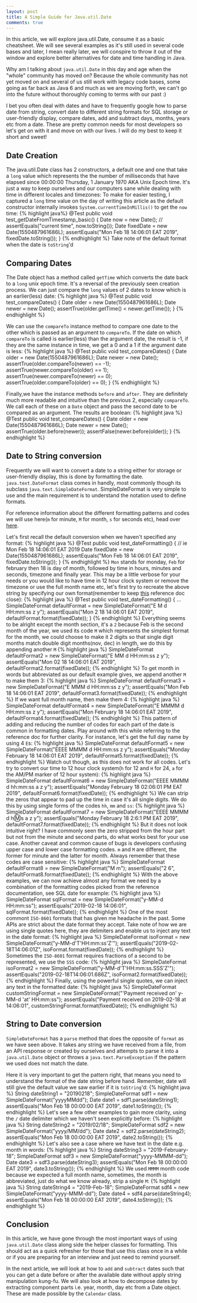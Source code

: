 ```yaml
---
layout: post
title: A Simple Guide for Java.util.Date 
comments: true
---
```



<div class="message">
 In this article, we will explore java.util.Date, consume it as a basic cheatsheet. We will see several examples as it's still used in several code bases and later, I mean really later, we will conspire to throw it out of the window and explore better alternatives for date and time handling in Java. 
</div>

Why am I talking about `java.util.Date` in this day and age when the "whole" community has moved on? Because the whole community has not yet moved on and several of us still work with legacy code bases, some going as far back as Java 6 and much as we are moving forth, we can't go into the future without thoroughly coming to terms with our past :)

I bet you often deal with dates and have to frequently google how to parse date from string, convert date to different string formats for SQL storage or user-friendly display, compare dates, add and subtract days, months, years etc from a date. These are pretty common needs for most developers so let's get on with it and move on with our lives. I will do my best to keep it short and sweet!
<!--more-->
## Date Creation
The java.util.Date class has 2 constructors, a default one and one that take a `long` value which represents the the number of milliseconds that have elapsed since 00:00:00 Thursday, 1 January 1970 AKA Unix Epoch time. It's just a way to keep ourselves and our computers sane while dealing with time in different locales and timezones:
To make for easier testing, I captured a `long` time value on the day of writing this article as the default constructor internally invokes `System.currentTimeInMillis()` to get the `now` time:
{% highlight java%}
@Test
public void test_getDateFromTimestamp_basic() {
	Date now = new Date();
//	assertEquals("current time", now.toString());
	Date fixedDate = new Date(1550487961686L);
	assertEquals("Mon Feb 18 14:06:01 EAT 2019", fixedDate.toString());
}
{% endhighlight %}
Take note of the default format when the date is `toString`'d

## Comparing Dates
The Date object has a method called `getTime` which converts the date back to a `long` unix epoch time. It's a reversal of the previously seen creation process. We can just compare the `long` values of 2 dates to know which is an earlier(less) date:
{% highlight java %}
	@Test
	public void test_compareDates() {
		Date older = new Date(1550487961686L);
		Date newer = new Date();
		assertTrue(older.getTime() < newer.getTime());
	}
{% endhighlight %}

We can use the `compareTo` instance method to compare one date to the other which is passed as an argument to `compareTo`. If the date on which `compareTo` is called is earlier(less) than the argument date, the result is -1, if they are the same instance in time, we get a 0 and a 1 if the argument date is less:
{% highlight java %}
	@Test
	public void test_compareDates() {
		Date older = new Date(1550487961686L);
		Date newer = new Date();
		assertTrue(older.compareTo(newer) == -1);
		assertTrue(newer.compareTo(older) == 1);
		assertTrue(newer.compareTo(newer) == 0);
		assertTrue(older.compareTo(older) == 0);
	}
{% endhighlight %}

Finally,we have the instance methods `before` and `after`. They are definitely much more readable and intuitive than the previous 2, especially `compareTo`. We call each of these on a `Date` object and pass the second date to be compared as an argument. The results are boolean:
{% highlight java %}
	@Test
	public void test_compareDates() {
		Date older = new Date(1550487961686L);
		Date newer = new Date();
		assertTrue(older.before(newer));
		assertFalse(newer.before(older));
	}
{% endhighlight %}

## Date to String conversion

Frequently we will want to convert a date to a string either for storage or user-friendly display, this is done by formatting the date. `java.text.DateFormat` class comes in handly, most commonly though its subclass `java.text.SimpleDateFormat`. SimpleDateFormat is very simple to use and the main requirement is to understand the notation used to define formats.

For reference information about the different formatting patterns and codes we will use here(`m` for minute, `M` for month, `s` for seconds etc), head over [here](https://docs.oracle.com/javase/7/docs/api/java/text/SimpleDateFormat.html).

Let's first recall the default conversion when we haven't specified any format:
{% highlight java %}
@Test
public void test_dateFormatting() {
// ie Mon Feb 18 14:06:01 EAT 2019
	Date fixedDate = new Date(1550487961686L);
	assertEquals("Mon Feb 18 14:06:01 EAT 2019", fixedDate.toString());
}
{% endhighlight %}
`Mon` stands for monday, `Feb` for february then 18 is day of month, followed by time in hours, minutes and seconds, timezone and finally year. This may be a little verbose for your needs or you would like to have time in 12 hour clock system or remove the timezone or use the full month name etc, let's first try to recreate the above string by specifying our own format(remember to keep [this](https://docs.oracle.com/javase/7/docs/api/java/text/SimpleDateFormat.html) reference doc close):
{% highlight java %}
@Test
public void test_dateFormatting() {
    ...
	SimpleDateFormat defaultFormat = new SimpleDateFormat("E M d HH:mm:ss z y");
	assertEquals("Mon 2 18 14:06:01 EAT 2019", defaultFormat.format(fixedDate));
}
{% endhighlight %}
Everything seems to be alright except the month section, it's a `2` because Feb is the second month of the year, we used its code `M` which represents the simplest format for the month, we could choose to make it 2 digits so that single digit months match double digit months(nov, dec) in length, we do this by appending another `M`
{% highlight java %}
SimpleDateFormat defaultFormat2 = new SimpleDateFormat("E MM d HH:mm:ss z y");
assertEquals("Mon 02 18 14:06:01 EAT 2019", defaultFormat2.format(fixedDate));
{% endhighlight %}
To get month in words but abbreviated as our default example gives, we append another `M` to make them 3:
{% highlight java %}
SimpleDateFormat defaultFormat3 = new SimpleDateFormat("E MMM d HH:mm:ss z y");
assertEquals("Mon Feb 18 14:06:01 EAT 2019", defaultFormat3.format(fixedDate));
{% endhighlight %}
If we want full month name, then make them 4:
{% highlight java %}
SimpleDateFormat defaultFormat4 = new SimpleDateFormat("E MMMM d HH:mm:ss z y");
assertEquals("Mon February 18 14:06:01 EAT 2019", defaultFormat4.format(fixedDate));
{% endhighlight %}
This pattern of adding and reducing the number of codes for each part of the date is common in formatting dates. Play around with this while referring to the reference doc for further clarity. For instance, let's get the full day name by using 4 `E`s:
{% highlight java %}
SimpleDateFormat defaultFormat5 = new SimpleDateFormat("EEEE MMMM d HH:mm:ss z y");
assertEquals("Monday February 18 14:06:01 EAT 2019", defaultFormat5.format(fixedDate));
{% endhighlight %}
Watch out though, as this does not work for all codes. Let's try to convert our time to 12 hour clock system(`h` for 12 and `H` for 24, `a` for the AM/PM marker of 12 hour system):
{% highlight java %}
SimpleDateFormat defaultFormat6 = new SimpleDateFormat("EEEE MMMM d hh:mm:ss a z y");
assertEquals("Monday February 18 02:06:01 PM EAT 2019", defaultFormat6.format(fixedDate));
{% endhighlight %}
We can strip the zeros that appear to pad up the time in case it's all single digits. We do this by using single forms of the codes `hh`, `mm` and `ss`:
{% highlight java %}
SimpleDateFormat defaultFormat7 = new SimpleDateFormat("EEEE MMMM d h:m:s a z y");
assertEquals("Monday February 18 2:6:1 PM EAT 2019", defaultFormat7.format(fixedDate));
{% endhighlight %}
But it does not look intuitive right? I have commonly seen the zero stripped from the hour part but not from the minute and second parts, do what works best for your use case. 
Another caveat and common cause of bugs is developers confusing upper case and lower case formatting codes. `m` and `M` are different, the former for minute and the latter for month. Always remember that these codes are case sensitive:
{% highlight java %}
SimpleDateFormat defaultFormat8 = new SimpleDateFormat("M m");
assertEquals("2 6", defaultFormat8.format(fixedDate));
{% endhighlight %}
With the above examples, we can now achieve almost any format we need by a combination of the formatting codes picked from the reference documentation, see SQL date for example:
{% highlight java %}
SimpleDateFormat sqlFormat = new SimpleDateFormat("y-MM-d HH:mm:ss");
assertEquals("2019-02-18 14:06:01", sqlFormat.format(fixedDate));
{% endhighlight %}
One of the most commont `ISO-8601` formats that has given me headache in the past. Some APIs are strict about the date format they accept. Take note of how we are using single quotes here, they are delimiters and enable us to inject any text in the date format:
{% highlight java %}
SimpleDateFormat isoFormat = new SimpleDateFormat("y-MM-d'T'HH:mm:ss'Z'");
assertEquals("2019-02-18T14:06:01Z", isoFormat.format(fixedDate));
{% endhighlight %}
Sometimes the `ISO-8601` format requires fractions of a second to be represented, we use the `SSS` code:
{% highlight java %}
SimpleDateFormat isoFormat2 = new SimpleDateFormat("y-MM-d'T'HH:mm:ss.SSS'Z'");
assertEquals("2019-02-18T14:06:01.686Z", isoFormat2.format(fixedDate));
{% endhighlight %}
Finally, using the powerful single quotes, we can inject any text in the formatted date:
{% highlight java %}
SimpleDateFormat customStringFormat = new SimpleDateFormat("'Payment received on' y-MM-d 'at' HH:mm:ss");
assertEquals("Payment received on 2019-02-18 at 14:06:01", customStringFormat.format(fixedDate));
{% endhighlight %}

## String to Date conversion

`SimpleDateFormat` has a `parse` method that does the opposite of `format` as we have seen above. It takes any string we have received from a file, from an API response or created by ourselves and attempts to parse it into a `java.util.Date` object or throws a `java.text.ParseException` if the pattern we used does not match the date. 

Here it is very important to get the pattern right, that means you need to understand the format of the date string before hand. Remember, date will still give the default value we saw earlier if it is `toString`'d:
{% highlight java %}
String dateString1 = "20190218";
SimpleDateFormat sdf1 = new SimpleDateFormat("yyyyMMdd");
Date date1 = sdf1.parse(dateString1);
assertEquals("Mon Feb 18 00:00:00 EAT 2019", date1.toString());
{% endhighlight %}
Let's see a few other examples to gain more clarity, using the `/` date delimiter which we haven't seen explicitly before:
{% highlight java %}
String dateString2 = "2019/02/18";
SimpleDateFormat sdf2 = new SimpleDateFormat("yyyy/MM/dd");
Date date2 = sdf2.parse(dateString2);
assertEquals("Mon Feb 18 00:00:00 EAT 2019", date2.toString());
{% endhighlight %}
Let's also see a case where we have text in the date e.g. month in words:
{% highlight java %}
String dateString3 = "2019-February-18";
SimpleDateFormat sdf3 = new SimpleDateFormat("yyyy-MMMM-dd");
Date date3 = sdf3.parse(dateString3);
assertEquals("Mon Feb 18 00:00:00 EAT 2019", date3.toString());
{% endhighlight %}
We used `MMMM` month code because we expected a full month name, sometimes, the month is abbreviated, just do what we know already, strip a single `M`: 
{% highlight java %}
String dateString4 = "2019-Feb-18";
SimpleDateFormat sdf4 = new SimpleDateFormat("yyyy-MMM-dd");
Date date4 = sdf4.parse(dateString4);
assertEquals("Mon Feb 18 00:00:00 EAT 2019", date4.toString());
{% endhighlight %}

## Conclusion

In this article, we have gone through the most important ways of using `java.util.Date` class along side the helper classes for formatting. This should act as a quick refresher for those that use this class once in a while or if you are preparing for an interview and just need to remind yourself. 

In the next article, we will look at how to `add` and `subtract` dates such that you can get a date before or after the available date without apply string manipulation kung-fu. We will also look at how to decompose dates by extracting component parts i.e. year, month, day etc from a Date object. These are made possible by the `Calendar` class.
